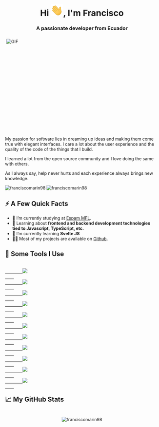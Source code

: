 <h1 align="center">Hi <img src="https://raw.githubusercontent.com/ABSphreak/ABSphreak/master/gifs/Hi.gif" width="40px" />, I'm Francisco</h1>
<h3 align="center">A passionate developer from Ecuador</h3>
<p align="left" style="margin-top: 25px">

<img align="right" alt="GIF" src="https://github.com/abhisheknaiidu/abhisheknaiidu/blob/master/code.gif?raw=true" width="500" height="320" style="margin-left: 50px;" />

My passion for software lies in dreaming up ideas and making them come true with elegant interfaces. I care a lot about the user experience and the quality of the code of the things that I build.

I learned a lot from the open source community and I love doing the same with others.

As I always say, help never hurts and each experience always brings new knowledge.
<p align="left"> 
    <img src="https://komarev.com/ghpvc/?username=franciscomarin98" alt="franciscomarin98" /> 
    <img src="https://img.shields.io/github/followers/franciscomarin98?label=follow&style=social" alt="franciscomarin98" />
</p>

<h2>⚡️ A Few Quick Facts</h2>
<ul>
<li>🔭 I’m currently studying at <a href="http://espam.edu.ec/">Espam MFL</a>.</li>
<li>🧐 Learning about <strong>frontend and backend development technologies tied to Javascript, TypeScript, etc.</strong></li>
<li>🌱 I’m currently learning <strong>Svelte JS</strong> </li>
<li>👨‍💻 Most of my projects are available on <a href="https://github.com/franciscomarin98">Github</a>.</li>
</ul>

<h2>🚀 Some Tools I Use </h2>
<p align="left">

<a href="#" alt="angular">
    <code>
        <img height="40" src="https://www.vectorlogo.zone/logos/angular/angular-ar21.svg">
    </code>
</a>
<a href="#" alt="react">
    <code>
        <img height="40" src="https://www.vectorlogo.zone/logos/reactjs/reactjs-ar21.svg">
    </code>
</a>
<a href="#" alt="svelte">
    <code>
        <img height="25" src="https://raw.githubusercontent.com/gilbarbara/logos/master/logos/svelte.svg">
    </code>
</a>
<a href="#" alt="node">
    <code>
        <img height="40" src="https://www.vectorlogo.zone/logos/nodejs/nodejs-ar21.svg">
    </code>
</a>
<a href="#" alt="express">
    <code>
        <img height="40" src="https://www.vectorlogo.zone/logos/expressjs/expressjs-ar21.svg">
    </code>
</a>
<a href="#" alt="laravel">
    <code>
        <img height="40" src="https://www.vectorlogo.zone/logos/laravel/laravel-ar21.svg">
    </code>
</a>
<a href="#" alt="nest">
    <code>
        <img height="40" src="https://www.vectorlogo.zone/logos/nestjs/nestjs-ar21.svg">
    </code>
</a>
<a href="#" alt="ionic">
    <code>
        <img height="40" src="https://www.vectorlogo.zone/logos/ionicframework/ionicframework-ar21.svg">
    </code>
</a>
<a href="#" alt="heroku">
    <code>
        <img height="40" src="https://www.vectorlogo.zone/logos/heroku/heroku-ar21.svg">
    </code>
</a>
<a href="#" alt="netlify">
    <code>
        <img height="40" src="https://www.vectorlogo.zone/logos/netlify/netlify-ar21.svg">
    </code>
</a>
<a href="#" alt="postman">
    <code>
        <img height="30" src="https://miro.medium.com/max/2904/1*fB3ZdkTPcu9uZF-CzX-3xQ.png">
    </code>
</a>


<!-- badge_plugin_start -->

<h2 style="margin-top: 20px">
    📈 My GitHub Stats
</h2>

<p align="center"> <img src="https://github-readme-stats.vercel.app/api?username=franciscomarin98&show_icons=true&theme=gotham" alt="franciscomarin98" style="margin-top: 20px" />
